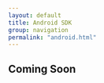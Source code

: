 ```yaml
---
layout: default
title: Android SDK
group: navigation
permalink: "android.html"
---
```


## Coming Soon
